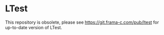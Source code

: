# LTest

This repository is obsolete, please see https://git.frama-c.com/pub/ltest for up-to-date version of LTest.
